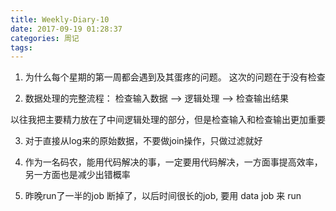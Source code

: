 ```yaml
---
title: Weekly-Diary-10
date: 2017-09-19 01:28:37
categories: 周记
tags:
---
```


1. 为什么每个星期的第一周都会遇到及其蛋疼的问题。 这次的问题在于没有检查

2. 数据处理的完整流程：
检查输入数据 --> 逻辑处理 --> 检查输出结果

以往我把主要精力放在了中间逻辑处理的部分，但是检查输入和检查输出更加重要

3. 对于直接从log来的原始数据，不要做join操作，只做过滤就好

4. 作为一名码农，能用代码解决的事，一定要用代码解决，一方面事提高效率，另一方面也是减少出错概率

5. 昨晚run了一半的job 断掉了，以后时间很长的job, 要用 data job 来 run
